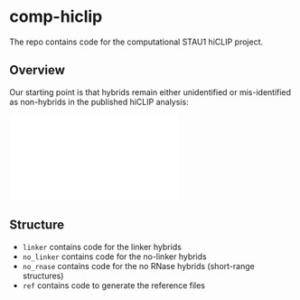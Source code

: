 # comp-hiclip

The repo contains code for the computational STAU1 hiCLIP project.

## Overview

Our starting point is that hybrids remain either unidentified or mis-identified as non-hybrids in the published hiCLIP analysis:

![hiclip_alternatives](img/hiclip_alternatives.pdf)

## Structure

* `linker` contains code for the linker hybrids
* `no_linker` contains code for the no-linker hybrids
* `no_rnase` contains code for the no RNase hybrids (short-range structures)
* `ref` contains code to generate the reference files